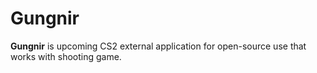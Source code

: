 # Gungnir
**Gungnir** is upcoming CS2 external application for open-source use that works with shooting game.
